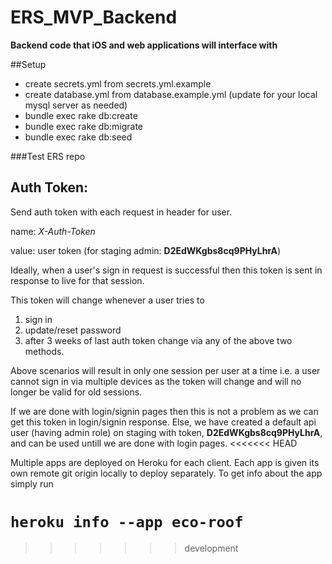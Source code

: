 ERS_MVP_Backend
===
**Backend code that iOS and web applications will interface with**

##Setup
  - create secrets.yml from secrets.yml.example
  - create database.yml from database.example.yml (update for your local mysql server as needed)
  - bundle exec rake db:create
  - bundle exec rake db:migrate
  - bundle exec rake db:seed

###Test ERS repo
## Auth Token:
Send auth token with each request in header for user.

name: *X-Auth-Token*

value: user token (for staging admin: **D2EdWKgbs8cq9PHyLhrA**)

Ideally, when a user's sign in request is successful then this token is sent in response to live for that session.

This token will change whenever a user tries to

1. sign in
2. update/reset password
3. after 3 weeks of last auth token change via any of the above two methods.

Above scenarios will result in only one session per user at a time i.e. a user cannot sign in via multiple devices as the token will change and will no longer be valid for old sessions.

If we are done with login/signin pages then this is not a problem as we can get this token in login/signin response.
Else, we have created a default api user (having admin role) on staging with token, **D2EdWKgbs8cq9PHyLhrA**, and can be used untill we are done with login pages.
<<<<<<< HEAD

Multiple apps are deployed on Heroku for each client. Each app is given its own remote git origin locally to deploy separately. To get info about the app simply run

`heroku info --app eco-roof`
=======
>>>>>>> development
